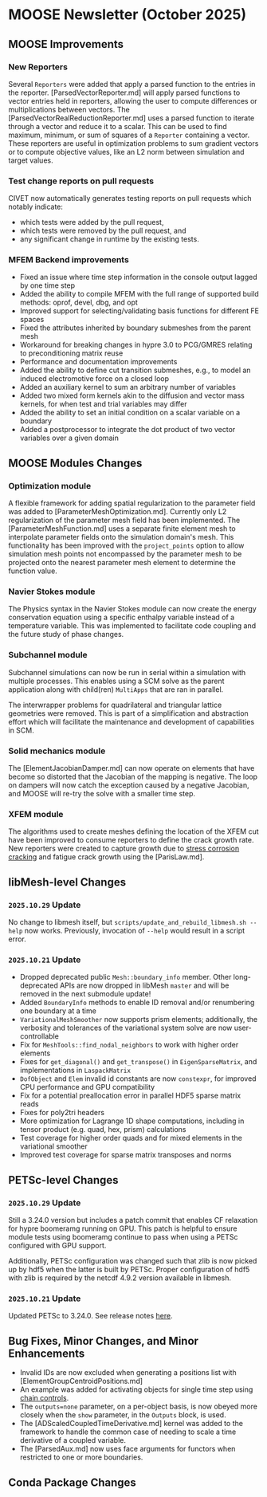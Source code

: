 # MOOSE Newsletter (October 2025)

## MOOSE Improvements

### New Reporters

Several `Reporters` were added that apply a parsed function to the entries in the reporter. [ParsedVectorReporter.md]
will apply parsed functions to vector entries held in reporters, allowing the user to compute differences
or multiplications between vectors. The [ParsedVectorRealReductionReporter.md] uses a parsed function
to iterate through a vector and reduce it to a scalar. This can be used to find maximum, minimum,
or sum of squares of a `Reporter` containing a vector. These reporters are useful in optimization
problems to sum gradient vectors or to compute objective values, like an L2 norm between simulation
and target values.

### Test change reports on pull requests

CIVET now automatically generates testing reports on pull requests which notably indicate:

- which tests were added by the pull request,
- which tests were removed by the pull request, and
- any significant change in runtime by the existing tests.

### MFEM Backend improvements

- Fixed an issue where time step information in the console output lagged by one time step
- Added the ability to compile MFEM with the full range of supported build methods: oprof, devel, dbg, and opt
- Improved support for selecting/validating basis functions for different FE spaces
- Fixed the attributes inherited by boundary submeshes from the parent mesh
- Workaround for breaking changes in hypre 3.0 to PCG/GMRES relating to preconditioning matrix reuse
- Performance and documentation improvements
- Added the ability to define cut transition submeshes, e.g., to model an induced electromotive force on a closed loop
- Added an auxiliary kernel to sum an arbitrary number of variables
- Added two mixed form kernels akin to the diffusion and vector mass kernels, for when test and trial variables may differ
- Added the ability to set an initial condition on a scalar variable on a boundary
- Added a postprocessor to integrate the dot product of two vector variables over a given domain

## MOOSE Modules Changes

### Optimization module

A flexible framework for adding spatial regularization to the parameter field was added to [ParameterMeshOptimization.md].
Currently only L2 regularization of the parameter mesh field has been implemented. The [ParameterMeshFunction.md]
uses a separate finite element mesh to interpolate parameter fields onto the simulation domain's mesh.
This functionality has been improved with the `project_points` option to allow simulation mesh points
not encompassed by the parameter mesh to be projected onto the nearest parameter mesh element to determine
the function value.

### Navier Stokes module

The Physics syntax in the Navier Stokes module can now create the energy conservation equation using
a specific enthalpy variable instead of a temperature variable. This was implemented to facilitate
code coupling and the future study of phase changes.

### Subchannel module

Subchannel simulations can now be run in serial within a simulation with multiple processes. This enables
using a SCM solve as the parent application along with child(ren) `MultiApps` that are ran in parallel.

The interwrapper problems for quadrilateral and triangular lattice geometries were removed. This is
part of a simplification and abstraction effort which will facilitate the maintenance and development
of capabilities in SCM.

### Solid mechanics module

The [ElementJacobianDamper.md] can now operate on elements that have become so distorted that the
Jacobian of the mapping is negative. The loop on dampers will now catch the exception caused by a
negative Jacobian, and MOOSE will re-try the solve with a smaller time step.

### XFEM module

The algorithms used to create meshes defining the location of the XFEM cut have been improved to
consume reporters to define the crack growth rate. New reporters were created to capture growth due
to [stress corrosion cracking](StressCorrosionCrackingExponential.md) and fatigue crack growth using
the [ParisLaw.md].

## libMesh-level Changes

### `2025.10.29` Update

No change to libmesh itself, but `scripts/update_and_rebuild_libmesh.sh --help` now works.
Previously, invocation of `--help` would result in a script error.

### `2025.10.21` Update

- Dropped deprecated public `Mesh::boundary_info` member.  Other
  long-deprecated APIs are now dropped in libMesh `master` and will be
  removed in the next submodule update!
- Added `BoundaryInfo` methods to enable ID removal and/or renumbering one boundary at a time
- `VariationalMeshSmoother` now supports prism elements; additionally, the verbosity and tolerances
  of the variational system solve are now user-controllable
- Fix for `MeshTools::find_nodal_neighbors` to work with higher order elements
- Fixes for `get_diagonal()` and `get_transpose()` in `EigenSparseMatrix`, and implementations in `LaspackMatrix`
- `DofObject` and `Elem` invalid id constants are now `constexpr`, for improved CPU performance and GPU compatibility
- Fix for a potential preallocation error in parallel HDF5 sparse matrix reads
- Fixes for poly2tri headers
- More optimization for Lagrange 1D shape computations, including in
  tensor product (e.g. quad, hex, prism) calculations
- Test coverage for higher order quads and for mixed elements in the variational smoother
- Improved test coverage for sparse matrix transposes and norms

## PETSc-level Changes

### `2025.10.29` Update

Still a 3.24.0 version but includes a patch commit that enables CF relaxation for hypre boomeramg
running on GPU. This patch is helpful to ensure module tests using boomeramg continue to pass when using
a PETSc configured with GPU support.

Additionally, PETSc configuration was changed such that zlib is now picked up by hdf5 when the
latter is built by PETSc. Proper configuration of hdf5 with zlib is required by the netcdf 4.9.2
version available in libmesh.

### `2025.10.21` Update

Updated PETSc to 3.24.0. See release notes [here](https://petsc.org/release/changes/324/).

## Bug Fixes, Minor Changes, and Minor Enhancements

- Invalid IDs are now excluded when generating a positions list with [ElementGroupCentroidPositions.md]
- An example was added for activating objects for single time step using [chain controls](syntax/ChainControls/index.md).
- The `outputs=none` parameter, on a per-object basis, is now obeyed more closely when the `show`
  parameter, in the `Outputs` block, is used.
- The [ADScaledCoupledTimeDerivative.md] kernel was added to the framework to handle the common case
  of needing to scale a time derivative of a coupled variable.
- The [ParsedAux.md] now uses face arguments for functors when restricted to one or more boundaries.

## Conda Package Changes
